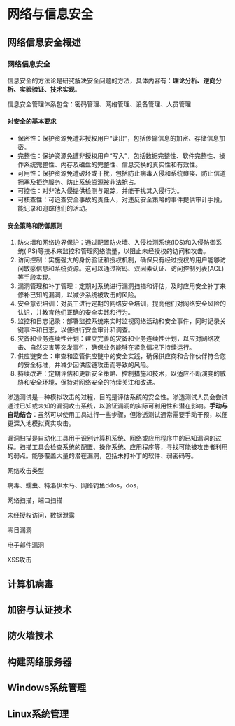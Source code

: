 # 网络与信息安全

## 网络信息安全概述

### 网络信息安全

信息安全的方法论是研究解决安全问题的方法，具体内容有：**理论分析、逆向分析、实验验证、技术实现**。

信息安全管理体系包含：密码管理、网络管理、设备管理、人员管理



#### 对安全的基本要求

- 保密性：保护资源免遭非授权用户“读出”，包括传输信息的加密、存储信息加密。
- 完整性：保护资源免遭非授权用户“写入”，包括数据完整性、软件完整性、操作系统完整性、内存及磁盘的完整性、信息交换的真实性和有效性。
- 可用性：保护资源免遭破坏或干扰，包括防止病毒入侵和系统瘫痪、防止信道拥塞及拒绝服务、防止系统资源被非法抢占。
- 可控性：对非法入侵提供检测与跟踪，并能干扰其入侵行为。
- 可核查性：可追查安全事故的责任人，对违反安全策略的事件提供审计手段，能记录和追踪他们的活动。



#### 安全策略和防御原则

1. 防火墙和网络边界保护：通过配置防火墙、入侵检测系统(IDS)和入侵防御系统(IPS)等技术来监控和管理网络流量，以阻止未经授权的访问和攻击。
2. 访问控制：实施强大的身份验证和授权机制，确保只有经过授权的用户能够访问敏感信息和系统资源。这可以通过密码、双因素认证、访问控制列表(ACL)等手段实现。
3. 漏洞管理和补丁管理：定期对系统进行漏洞扫描和评估，及时应用安全补丁来修补已知的漏洞，以减少系统被攻击的风险。
4. 安全意识培训：对员工进行定期的网络安全培训，提高他们对网络安全风险的认识，并教育他们正确的安全实践和行为。
5. 监控和日志记录：部署监控系统来实时监视网络活动和安全事件，同时记录关键事件和日志，以便进行安全审计和调查。
6. 灾备和业务连续性计划：建立完善的灾备和业务连续性计划，以应对网络攻击、自然灾害等突发事件，确保业务能够在紧急情况下持续运行。
7. 供应链安全：审查和监管供应链中的安全实践，确保供应商和合作伙伴符合您的安全标准，并减少因供应链攻击而导致的风险。
8. 持续改进：定期评估和更新安全策略、控制措施和技术，以适应不断演变的威胁和安全环境，保持对网络安全的持续关注和改进。



渗透测试是一种模拟攻击的过程，目的是评估系统的安全性。渗透测试人员会尝试通过已知或未知的漏洞攻击系统，以验证漏洞的实际可利用性和潜在影响。**手动与自动结合**：虽然可以使用工具进行一些步骤，但渗透测试通常需要手动干预，以便更深入地模拟真实攻击。

漏洞扫描是自动化工具用于识别计算机系统、网络或应用程序中的已知漏洞的过程。扫描工具会检查系统的配置、操作系统、应用程序等，寻找可能被攻击者利用的弱点。能够覆盖大量的潜在漏洞，包括未打补丁的软件、弱密码等。



网络攻击类型

病毒、蠕虫、特洛伊木马、网络钓鱼ddos，dos，

网络扫描，端口扫描

未经授权访问，数据泄露

零日漏洞

电子邮件漏洞

XSS攻击



## 计算机病毒





## 加密与认证技术



## 防火墙技术



## 构建网络服务器



## Windows系统管理



## Linux系统管理

